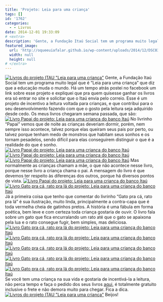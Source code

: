 ```yaml
---
title: 'Projeto: Leia para uma criança'
tags: []
id: '1762'
categories:
  - - Livros
date: 2014-12-01 19:33:09
# <extra>
description: 'Gente, a Fundação Itaú Social tem um programa muito legal que é “Leia para uma criança” que diz que a educação muda o mundo. Há um tempo atrás postei no facebook um link sobre esse projeto e expliquei que pra quem quisesse ganhar os livros era só entrar no site e solicitar que o Itaú envia pelo correio. Esse é um projeto de incentivo a leitura voltada para crianças, e que contribui para o seu desenvolvimento fazendo com que o gosto pela leitura seja adquirido desde cedo. Os meus livros chegaram semana passada, que são: No livrinho “Papai” vemos que de noite as crianças deveriam dormir, porém, nem sempre isso acontece, talvez porque elas queiram seus pais por perto, ou talvez porque tenham medo de monstros que habitam seus sonhos e os tornam pesadelos, sendo difícil para elas conseguirem distinguir &hellip;'
featured_image: 
  url: 'http://oqueeuiafalar.github.io/wp-content/uploads/2014/12/DSC03396.jpg'
  width: null
  height: null
# </extra>
---
```


[![Livros do projeto ITAU "Leia para uma criança" ](/wp-content/uploads/2014/12/DSC03396.jpg)](/wp-content/uploads/2014/12/DSC03396.jpg) Gente, a Fundação Itaú Social tem um programa muito legal que é “Leia para uma criança” que diz que a educação muda o mundo. Há um tempo atrás postei no facebook um link sobre esse projeto e expliquei que pra quem quisesse ganhar os livros era só entrar no site e solicitar que o Itaú envia pelo correio. Esse é um projeto de incentivo a leitura voltada para crianças, e que contribui para o seu desenvolvimento fazendo com que o gosto pela leitura seja adquirido desde cedo. Os meus livros chegaram semana passada, que são: [![Livro Papai do projeto: Leia para uma criança do banco Itaú ](/wp-content/uploads/2014/12/DSC03407.jpg)](/wp-content/uploads/2014/12/DSC03407.jpg) No livrinho “Papai” vemos que de noite as crianças deveriam dormir, porém, nem sempre isso acontece, talvez porque elas queiram seus pais por perto, ou talvez porque tenham medo de monstros que habitam seus sonhos e os tornam pesadelos, sendo difícil para elas conseguirem distinguir o que é a realidade do que é sonho. [![Livro Papai do projeto: Leia para uma criança do banco Itaú](/wp-content/uploads/2014/12/DSC03397.jpg)](/wp-content/uploads/2014/12/DSC03397.jpg)[![Livro Papai do projeto: Leia para uma criança do banco Itaú](/wp-content/uploads/2014/12/DSC03398.jpg)](/wp-content/uploads/2014/12/DSC03398.jpg)[![Livro Papai do projeto: Leia para uma criança do banco Itaú](/wp-content/uploads/2014/12/DSC03399.jpg)](/wp-content/uploads/2014/12/DSC03399.jpg) Mas normalmente as crianças chamam a mãe, o que não acontece nesse livro, porque nesse livro a criança chama o pai. A mensagem do livro é que devemos ter respeito às diferenças dos outros, porque há diversos pontos de vista. [![Livro Papai do projeto: Leia para uma criança do banco Itaú](/wp-content/uploads/2014/12/DSC03400.jpg)](/wp-content/uploads/2014/12/DSC03400.jpg)[![Livro Gato pra cá, rato pra lá do projeto: Leia para uma criança do banco Itaú](/wp-content/uploads/2014/12/DSC03401.jpg)](/wp-content/uploads/2014/12/DSC03401.jpg) Já a primeira coisa que tenho que comentar do livrinho “Gato pra cá, rato pra lá” é sua ilustração, muito linda, principalmente a contra-capa que é toda vermelha cheia de gatinhos pretos. A história é uma fábula em forma poética, bem leve e com certeza toda criança gostaria de ouvir. O livro fala sobre um gato que fica encurralando um rato até que o gato se apaixona pela lua e o rato consegue fugir, bem simples, mas deliciosa. [![Livro Gato pra cá, rato pra lá do projeto: Leia para uma criança do banco Itaú](/wp-content/uploads/2014/12/DSC03402.jpg)](/wp-content/uploads/2014/12/DSC03402.jpg)[![Livro Gato pra cá, rato pra lá do projeto: Leia para uma criança do banco Itaú](/wp-content/uploads/2014/12/DSC03403.jpg)](/wp-content/uploads/2014/12/DSC03403.jpg)[![Livro Gato pra cá, rato pra lá do projeto: Leia para uma criança do banco Itaú](/wp-content/uploads/2014/12/DSC03404.jpg)](/wp-content/uploads/2014/12/DSC03404.jpg)[![Livro Gato pra cá, rato pra lá do projeto: Leia para uma criança do banco Itaú](/wp-content/uploads/2014/12/DSC03409.jpg)](/wp-content/uploads/2014/12/DSC03409.jpg)[![Livro Gato pra cá, rato pra lá do projeto: Leia para uma criança do banco Itaú](/wp-content/uploads/2014/12/DSC03408.jpg)](/wp-content/uploads/2014/12/DSC03408.jpg)Se você tem uma criança na sua vida e gostaria de incentivá-la a leitura, não perca tempo e faça o pedido dos seus livros [aqui](https://www.itau.com.br/crianca/pratique/ "aqui"), é totalmente gratuito inclusive o frete e não demora muito para chegar. Fica a dica. [![Livros do projeto ITAU "Leia para uma criança" ](/wp-content/uploads/2014/12/DSC03405.jpg)](/wp-content/uploads/2014/12/DSC03405.jpg) Beijos!
